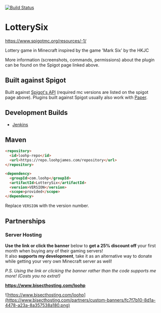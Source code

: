 [![Build Status](https://ci.loohpjames.com/job/LotterySix/badge/icon)](https://ci.loohpjames.com/job/LotterySix/)

# LotterySix

https://www.spigotmc.org/resources/-1/

Lottery game in Minecraft inspired by the game 'Mark Six' by the HKJC

More information (screenshots, commands, permissions) about the plugin can be found on the Spigot page linked above.

## Built against Spigot
Built against [Spigot's API](https://www.spigotmc.org/wiki/buildtools/) (required mc versions are listed on the spigot page above).
Plugins built against Spigot usually also work with [Paper](https://papermc.io/).

## Development Builds

- [Jenkins](https://ci.loohpjames.com/job/LotterySix/)

## Maven
```html
<repository>
  <id>loohp-repo</id>
  <url>https://repo.loohpjames.com/repository</url>
</repository>
```
```html
<dependency>
  <groupId>com.loohp</groupId>
  <artifactId>LotterySix</artifactId>
  <version>VERSION</version>
  <scope>provided</scope>
</dependency>
```
Replace `VERSION` with the version number.

## Partnerships

### Server Hosting
**Use the link or click the banner** below to **get a 25% discount off** your first month when buying any of their gaming servers!<br>
It also **supports my development**, take it as an alternative way to donate while getting your very own Minecraft server as well!

*P.S. Using the link or clicking the banner rather than the code supports me more! (Costs you no extra!)*

**https://www.bisecthosting.com/loohp**

![https://www.bisecthosting.com/loohp](https://www.bisecthosting.com/partners/custom-banners/fc7f7b10-8d1a-4478-a23a-8a357538a180.png)
